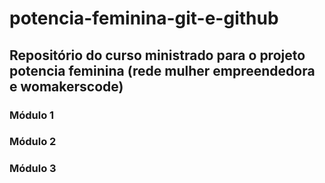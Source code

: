 # potencia-feminina-git-e-github
## Repositório do curso ministrado para o projeto potencia feminina (rede mulher empreendedora e womakerscode)

### Módulo 1
### Módulo 2
### Módulo 3